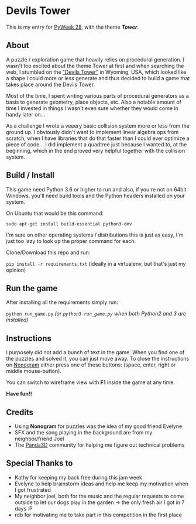 # Devils Tower

This is my entry for [PyWeek 28](https://pyweek.org/28/), with the theme __*Tower*__.

## About

A puzzle / exploration game that heavily relies on procedural generation.
I wasn't too excited about the theme Tower at first and when searching
the web, I stumbled on the ["Devils Tower"](https://en.wikipedia.org/wiki/Devils_Tower) 
in Wyoming, USA, which looked like a shape I could more or less generate 
and thus decided to build a game that takes place around the Devils Tower.

Most of the time, I spent writing various parts of procedural generators as 
a basis to generate geometry, place objects, etc. Also a notable amount of 
time I invested in things I wasn't even sure whether they would come in 
handy later on...

As a challenge I wrote a veeery basic collision system more or less from the 
ground up. I obviously didn't want to implement linear algebra ops from scratch, 
when I have libraries that do that faster than I could ever optimize a piece of code... 
I did implement a quadtree just because I wanted to, at the beginning, which in the end 
proved very helpful together with the collision system.


## Build / Install

This game need Python 3.6 or higher to run and also, if you're not on 64bit Windows, 
you'll need build tools and the Python headers installed on your system. 

On Ubuntu that would be this command:

`sudo apt-get install build-essential python3-dev`

I'm sure on other operating systems / distributions this is just as easy, I'm just too
lazy to look up the proper command for each.  

Clone/Download this repo and run:

`pip install -r requirements.txt`  (ideally in a virtualenv, but that's just my opinion)

## Run the game

After installing all the requirements simply run: 

`python run_game.py` *(or `python3 run_game.py` when both Python2 and 3 are installed)*

## Instructions

I purposely did not add a bunch of text in the game. When you find one of the puzzles 
and solved it, you can just move away. To close the instructions on 
[Nonogram](https://en.wikipedia.org/wiki/Nonogram) either press one of these buttons:
(space, enter, right or middle mouse-button).

You can switch to wireframe view with **F1** inside the game at any time.

**Have fun!!**

## Credits

  * Using **Nonogram** for puzzles was the idea of my good friend Evelyne
  * SFX and the song playing in the background are from my neighbor/friend Joel
  * The [Panda3D](https://www.panda3d.org) community for helping me figure out
  technical problems

## Special Thanks to

  * Kathy for keeping my back free during this jam week
  * Evelyne to help brainstorm ideas and help me keep my motivation 
  when I got frustrated
  * My neighbor joel, both for the music and the regular requests to 
  come outside to let our dogs play in the garden -> the only fresh air I got in 7 days :P
  * rdb for motivating me to take part in this competition in the first place 
